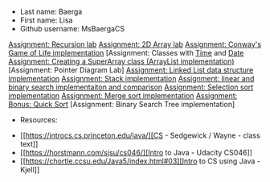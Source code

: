 * Last name: Baerga
* First name: Lisa
* Github username: MsBaergaCS

[Assignment: Recursion lab](classwork/0day/dayZero.java)
[Assignment: 2D Array lab](classwork/1day/dayNumOne.java)
[Assignment: Conway's Game of Life implementation](classwork/1day/gameOfLife.java)
[Assignment: Classes with [Time](classwork/3day/Time.java) and [Date](classwork/3day/Date.java)
[Assignment: Creating a SuperArray class (ArrayList implementation)](classwork/4day/SuperArray.java)
[Assignment: Pointer Diagram Lab]
[Assignment: Linked List data structure implementation](classwork/5-6day)
[Assignment: Stack implementation](classwork/8day)
[Assignment: linear and binary search implementaiton and comparison](classwork/10day)
[Assignment: Selection sort implementation](classwork/12day/Sort.java)
[Assignment: Merge sort implementation](classwork/12day/Sort.java)
[Assignment: Bonus: Quick Sort](classwork/12day/Sort.java)
[Assignment: Binary Search Tree implementation]

* Resources:
- [[https://introcs.cs.princeton.edu/java/][CS - Sedgewick / Wayne - class text]]
- [[https://horstmann.com/sjsu/cs046/][Intro to Java - Udacity CS046]]
- [[https://chortle.ccsu.edu/Java5/index.html#03][Intro to CS using Java - Kjell]]
